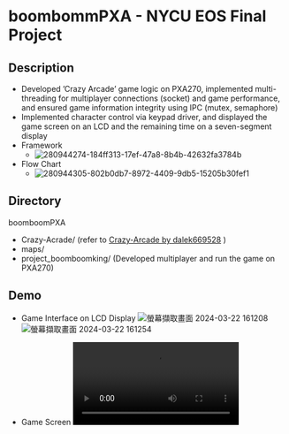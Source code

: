 # boombommPXA - NYCU EOS Final Project
## Description
* Developed ’Crazy Arcade’ game logic on PXA270, implemented multi-threading for multiplayer connections
(socket) and game performance, and ensured game information integrity using IPC (mutex, semaphore)
* Implemented character control via keypad driver, and displayed the game screen on an LCD and the
remaining time on a seven-segment display
* Framework
  * ![280944274-184ff313-17ef-47a8-8b4b-42632fa3784b](https://github.com/Lu-Hsuan/Boom-Boom-PXA/assets/67006922/aa1938fb-54ba-4f8f-8948-ffa0847c927b)
* Flow Chart
  * ![280944305-802b0db7-8972-4409-9db5-15205b30fef1](https://github.com/Lu-Hsuan/Boom-Boom-PXA/assets/67006922/0feeed7e-649c-4984-b6bb-487ffb629c2e)
## Directory
boomboomPXA
  - Crazy-Acrade/ (refer to [Crazy-Arcade by dalek669528](https://github.com/dalek669528/Crazy-Arcade.git) )
  - maps/
  - project_boomboomking/ (Developed multiplayer and run the game on PXA270)
## Demo
- Game Interface on LCD Display
![螢幕擷取畫面 2024-03-22 161208](https://github.com/Lu-Hsuan/Boom-Boom-PXA/assets/67006922/3340a0f9-7126-428a-9933-006dad0a4251)
![螢幕擷取畫面 2024-03-22 161254](https://github.com/Lu-Hsuan/Boom-Boom-PXA/assets/67006922/2efa66d2-349b-4160-b9a2-76cd01071f15)

- Game Screen
<video src="https://drive.google.com/file/d/1Bfdq30l5kfQ_rSSdSv0CNt1KaOtWEXCN/view?usp=sharing"></video>
